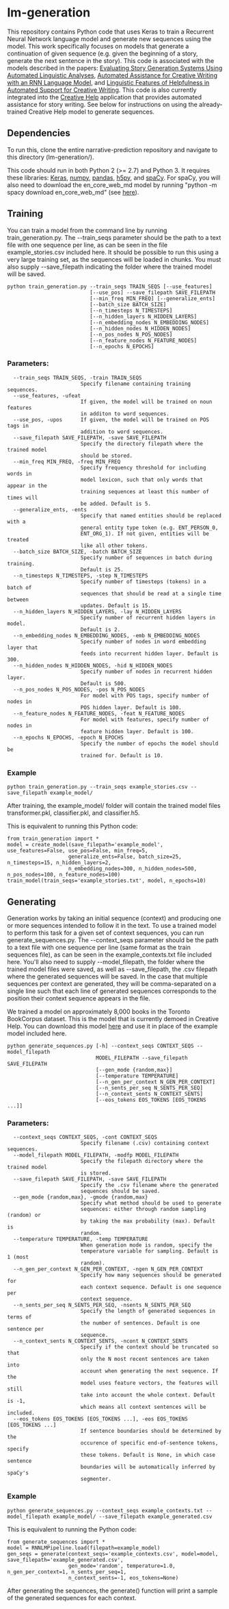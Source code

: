 # lm-generation
This repository contains Python code that uses Keras to train a Recurrent Neural Network language model and generate new sequences using the model. This work specifically focuses on models that generate a continuation of given sequence (e.g. given the beginning of a story, generate the next sentence in the story). This code is associated with the models described in the papers: [Evaluating Story Generation Systems Using Automated Linguistic Analyses](https://roemmele.github.io/publications/fiction_generation.pdf), [Automated Assistance for Creative Writing with an RNN Language Model](https://roemmele.github.io/publications/creative-help-demo.pdf), and [Linguistic Features of Helpfulness in Automated Support for Creative Writing](https://roemmele.github.io/publications/creative-help-evaluation.pdf). This code is also currently integrated into the [Creative Help](http://get-creative.help) application that provides automated assistance for story writing. See below for instructions on using the already-trained Creative Help model to generate sequences.

## Dependencies

To run this, clone the entire narrative-prediction repository and navigate to this directory (lm-generation/). 

This code should run in both Python 2 (>= 2.7) and Python 3. It requires these libraries: [Keras](keras.io), [numpy](numpy.org), [pandas](http://pandas.pydata.org/), [h5py](http://www.h5py.org/), and [spaCy](https://spacy.io/). For spaCy, you will also need to download the en_core_web_md model by running "python -m spacy download en_core_web_md" (see [here](https://spacy.io/models/en#en_core_web_md)). 

<!-- \*<sup>Ideally, you'd be able to use the TensorFlow backend of Keras instead of Theano, but the code that does the generation by sampling from the LM probability distribution is written directly in Theano for the purpose of speed (see the pred_batch_next_words() method for the RNNLM class in models/classifier.py). Eventually I will try to remove this dependency since Theano is no longer actively being developed.</sup> -->

## Training

You can train a model from the command line by running train_generation.py. The --train_seqs parameter should be the path to a text file with one sequence per line, as can be seen in the file example_stories.csv included here. It should be possible to run this using a very large training set, as the sequences will be loaded in chunks. You must also supply --save_filepath indicating the folder where the trained model will be saved.

```
python train_generation.py --train_seqs TRAIN_SEQS [--use_features]
                           [--use_pos] --save_filepath SAVE_FILEPATH
                           [--min_freq MIN_FREQ] [--generalize_ents]
                           [--batch_size BATCH_SIZE]
                           [--n_timesteps N_TIMESTEPS]
                           [--n_hidden_layers N_HIDDEN_LAYERS]
                           [--n_embedding_nodes N_EMBEDDING_NODES]
                           [--n_hidden_nodes N_HIDDEN_NODES]
                           [--n_pos_nodes N_POS_NODES]
                           [--n_feature_nodes N_FEATURE_NODES]
                           [--n_epochs N_EPOCHS]
```
### Parameters:
```
  --train_seqs TRAIN_SEQS, -train TRAIN_SEQS
                        Specify filename containing training sequences.
  --use_features, -ufeat
                        If given, the model will be trained on noun features
                        in additon to word sequences.
  --use_pos, -upos      If given, the model will be trained on POS tags in
                        addition to word sequences.
  --save_filepath SAVE_FILEPATH, -save SAVE_FILEPATH
                        Specify the directory filepath where the trained model
                        should be stored.
  --min_freq MIN_FREQ, -freq MIN_FREQ
                        Specify frequency threshold for including words in
                        model lexicon, such that only words that appear in the
                        training sequences at least this number of times will
                        be added. Default is 5.
  --generalize_ents, -ents
                        Specify that named entities should be replaced with a
                        general entity type token (e.g. ENT_PERSON_0,
                        ENT_ORG_1). If not given, entities will be treated
                        like all other tokens.
  --batch_size BATCH_SIZE, -batch BATCH_SIZE
                        Specify number of sequences in batch during training.
                        Default is 25.
  --n_timesteps N_TIMESTEPS, -step N_TIMESTEPS
                        Specify number of timesteps (tokens) in a batch of
                        sequences that should be read at a single time between
                        updates. Default is 15.
  --n_hidden_layers N_HIDDEN_LAYERS, -lay N_HIDDEN_LAYERS
                        Specify number of recurrent hidden layers in model.
                        Default is 2.
  --n_embedding_nodes N_EMBEDDING_NODES, -emb N_EMBEDDING_NODES
                        Specify number of nodes in word embedding layer that
                        feeds into recurrent hidden layer. Default is 300.
  --n_hidden_nodes N_HIDDEN_NODES, -hid N_HIDDEN_NODES
                        Specify number of nodes in recurrent hidden layer.
                        Default is 500.
  --n_pos_nodes N_POS_NODES, -pos N_POS_NODES
                        For model with POS tags, specify number of nodes in
                        POS hidden layer. Default is 100.
  --n_feature_nodes N_FEATURE_NODES, -feat N_FEATURE_NODES
                        For model with features, specify number of nodes in
                        feature hidden layer. Default is 100.
  --n_epochs N_EPOCHS, -epoch N_EPOCHS
                        Specify the number of epochs the model should be
                        trained for. Default is 10.
```
### Example
```
python train_generation.py --train_seqs example_stories.csv --save_filepath example_model/
```
After training, the example_model/ folder will contain the trained model files transformer.pkl, classifier.pkl, and classifier.h5.

This is equivalent to running this Python code:
```
from train_generation import *
model = create_model(save_filepath='example_model', use_features=False, use_pos=False, min_freq=5, 
                    generalize_ents=False, batch_size=25, n_timesteps=15, n_hidden_layers=2, 
                    n_embedding_nodes=300, n_hidden_nodes=500, n_pos_nodes=100, n_feature_nodes=100)
train_model(train_seqs='example_stories.txt', model, n_epochs=10)
```
## Generating
Generation works by taking an initial sequence (context) and producing one or more sequences intended to follow it in the text. To use a trained model to perform this task for a given set of context sequences, you can run generate_sequences.py. The --context_seqs parameter should be the path to a text file with one sequence per line (same format as the train sequences file), as can be seen in the example_contexts.txt file included here. You'll also need to supply --model_filepath, the folder where the trained model files were saved, as well as --save_filepath, the .csv filepath where the generated sequences will be saved. In the case that multiple sequences per context are generated, they will be comma-separated on a single line such that each line of generated sequences corresponds to the position their context sequence appears in the file. 

We trained a model on approximately 8,000 books in the Toronto BookCorpus dataset. This is the model that is currently demoed in Creative Help. You can download this model [here](https://drive.google.com/file/d/1nnaBzAoAJnFXXwHMVNyADMtiRr8UcAAB/view?usp=sharing) and use it in place of the example model included here.


```
python generate_sequences.py [-h] --context_seqs CONTEXT_SEQS --model_filepath
                             MODEL_FILEPATH --save_filepath SAVE_FILEPATH
                             [--gen_mode {random,max}]
                             [--temperature TEMPERATURE]
                             [--n_gen_per_context N_GEN_PER_CONTEXT]
                             [--n_sents_per_seq N_SENTS_PER_SEQ]
                             [--n_context_sents N_CONTEXT_SENTS]
                             [--eos_tokens EOS_TOKENS [EOS_TOKENS ...]]
```
### Parameters:
```
  --context_seqs CONTEXT_SEQS, -cont CONTEXT_SEQS
                        Specify filename (.csv) containing context sequences.
  --model_filepath MODEL_FILEPATH, -modfp MODEL_FILEPATH
                        Specify the filepath directory where the trained model
                        is stored.
  --save_filepath SAVE_FILEPATH, -save SAVE_FILEPATH
                        Specify the .csv filename where the generated
                        sequences should be saved.
  --gen_mode {random,max}, -gmode {random,max}
                        Specify what method should be used to generate
                        sequences: either through random sampling (random) or
                        by taking the max probability (max). Default is
                        random.
  --temperature TEMPERATURE, -temp TEMPERATURE
                        When generation mode is random, specify the
                        temperature variable for sampling. Default is 1 (most
                        random).
  --n_gen_per_context N_GEN_PER_CONTEXT, -ngen N_GEN_PER_CONTEXT
                        Specify how many sequences should be generated for
                        each context sequence. Default is one sequence per
                        context sequence.
  --n_sents_per_seq N_SENTS_PER_SEQ, -nsents N_SENTS_PER_SEQ
                        Specify the length of generated sequences in terms of
                        the number of sentences. Default is one sentence per
                        sequence.
  --n_context_sents N_CONTEXT_SENTS, -ncont N_CONTEXT_SENTS
                        Specify if the context should be truncated so that
                        only the N most recent sentences are taken into
                        account when generating the next sequence. If the
                        model uses feature vectors, the features will still
                        take into account the whole context. Default is -1,
                        which means all context sentences will be included.
  --eos_tokens EOS_TOKENS [EOS_TOKENS ...], -eos EOS_TOKENS [EOS_TOKENS ...]
                        If sentence boundaries should be determined by the
                        occurence of specific end-of-sentence tokens, specify
                        these tokens. Default is None, in which case sentence
                        boundaries will be automatically inferred by spaCy's
                        segmenter.
```
### Example
```
python generate_sequences.py --context_seqs example_contexts.txt --model_filepath example_model/ --save_filepath example_generated.csv
```
This is equivalent to running the Python code:
```
from generate_sequences import *
model = RNNLMPipeline.load(filepath=example_model)
gen_seqs = generate(context_seqs='example_contexts.csv', model=model, save_filepath='example_generated.csv', 
                    gen_mode='random', temperature=1.0, n_gen_per_context=1, n_sents_per_seq=1, 
                    n_context_sents=-1, eos_tokens=None)
```
After generating the sequences, the generate() function will print a sample of the generated sequences for each context.

